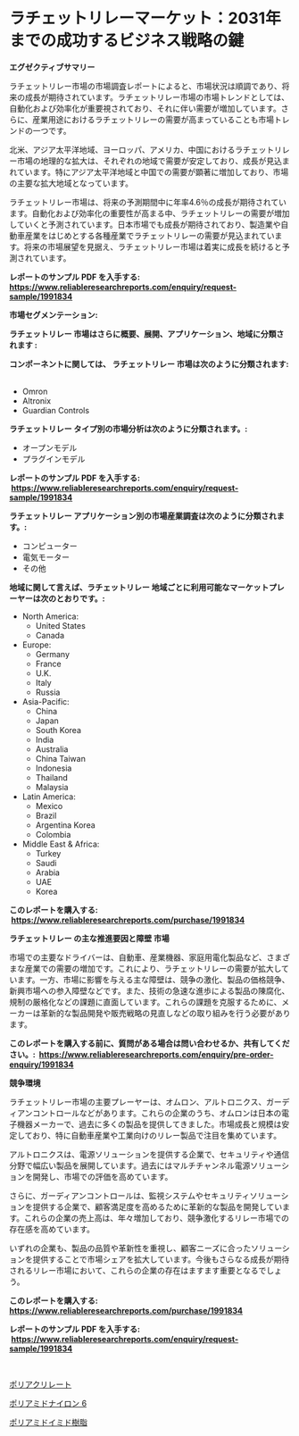 <p><h1>ラチェットリレーマーケット：2031年までの成功するビジネス戦略の鍵</h1></p><p><strong>エグゼクティブサマリー</strong></p>
<p><p>ラチェットリレー市場の市場調査レポートによると、市場状況は順調であり、将来の成長が期待されています。ラチェットリレー市場の市場トレンドとしては、自動化および効率化が重要視されており、それに伴い需要が増加しています。さらに、産業用途におけるラチェットリレーの需要が高まっていることも市場トレンドの一つです。</p><p>北米、アジア太平洋地域、ヨーロッパ、アメリカ、中国におけるラチェットリレー市場の地理的な拡大は、それぞれの地域で需要が安定しており、成長が見込まれています。特にアジア太平洋地域と中国での需要が顕著に増加しており、市場の主要な拡大地域となっています。</p><p>ラチェットリレー市場は、将来の予測期間中に年率4.6％の成長が期待されています。自動化および効率化の重要性が高まる中、ラチェットリレーの需要が増加していくと予測されています。日本市場でも成長が期待されており、製造業や自動車産業をはじめとする各種産業でラチェットリレーの需要が見込まれています。将来の市場展望を見据え、ラチェットリレー市場は着実に成長を続けると予測されています。</p></p>
<p><strong>レポートのサンプル PDF を入手する: <a href="https://www.reliableresearchreports.com/enquiry/request-sample/1991834">https://www.reliableresearchreports.com/enquiry/request-sample/1991834</a></strong></p>
<p><strong>市場セグメンテーション:</strong></p>
<p><strong> ラチェットリレー 市場はさらに概要、展開、アプリケーション、地域に分類されます :</strong></p>
<p><strong>コンポーネントに関しては、 ラチェットリレー 市場は次のように分類されます: &nbsp;</strong></p>
<p><ul><li>Omron</li><li>Altronix</li><li>Guardian Controls</li></ul></p>
<p><strong> ラチェットリレー タイプ別の市場分析は次のように分類されます。:</strong></p>
<p><ul><li>オープンモデル</li><li>プラグインモデル</li></ul></p>
<p><strong>レポートのサンプル PDF を入手する: &nbsp;<a href="https://www.reliableresearchreports.com/enquiry/request-sample/1991834">https://www.reliableresearchreports.com/enquiry/request-sample/1991834</a></strong></p>
<p><strong> ラチェットリレー アプリケーション別の市場産業調査は次のように分類されます。:</strong></p>
<p><ul><li>コンピューター</li><li>電気モーター</li><li>その他</li></ul></p>
<p><strong>地域に関して言えば、ラチェットリレー 地域ごとに利用可能なマーケットプレーヤーは次のとおりです。:</strong></p>
<p><ul>
    <li>
        North America:
        <ul>
            <li>United States</li>
            <li>Canada</li>
        </ul>
    </li>
    <li>
        Europe:
        <ul>
            <li>Germany</li>
            <li>France</li>
            <li>U.K.</li>
            <li>Italy</li>
            <li>Russia</li>
        </ul>
    </li>
    <li>
        Asia-Pacific:
        <ul>
            <li>China</li>
            <li>Japan</li>
            <li>South Korea</li>
            <li>India</li>
            <li>Australia</li>
            <li>China Taiwan</li>
            <li>Indonesia</li>
            <li>Thailand</li>
            <li>Malaysia</li>
        </ul>
    </li>
    <li>
        Latin America:
        <ul>
            <li>Mexico</li>
            <li>Brazil</li>
            <li>Argentina Korea</li>
            <li>Colombia</li>
        </ul>
    </li>
    <li>
        Middle East & Africa:
        <ul>
            <li>Turkey</li>
            <li>Saudi</li>
            <li>Arabia</li>
            <li>UAE</li>
            <li>Korea</li>
        </ul>
    </li>
    </ul></p>
<p><strong>このレポートを購入する: &nbsp;<a href="https://www.reliableresearchreports.com/purchase/1991834">https://www.reliableresearchreports.com/purchase/1991834</a></strong></p>
<p><strong>ラチェットリレー の主な推進要因と障壁 市場</strong></p>
<p><p>市場での主要なドライバーは、自動車、産業機器、家庭用電化製品など、さまざまな産業での需要の増加です。これにより、ラチェットリレーの需要が拡大しています。一方、市場に影響を与える主な障壁は、競争の激化、製品の価格競争、新興市場への参入障壁などです。また、技術の急速な進歩による製品の陳腐化、規制の厳格化などの課題に直面しています。これらの課題を克服するために、メーカーは革新的な製品開発や販売戦略の見直しなどの取り組みを行う必要があります。</p></p>
<p><strong>このレポートを購入する前に、質問がある場合は問い合わせるか、共有してください。:&nbsp; <a href="https://www.reliableresearchreports.com/enquiry/pre-order-enquiry/1991834">https://www.reliableresearchreports.com/enquiry/pre-order-enquiry/1991834</a></strong></p>
<p><strong>競争環境</strong></p>
<p><p>ラチェットリレー市場の主要プレーヤーは、オムロン、アルトロニクス、ガーディアンコントロールなどがあります。これらの企業のうち、オムロンは日本の電子機器メーカーで、過去に多くの製品を提供してきました。市場成長と規模は安定しており、特に自動車産業や工業向けのリレー製品で注目を集めています。</p><p>アルトロニクスは、電源ソリューションを提供する企業で、セキュリティや通信分野で幅広い製品を展開しています。過去にはマルチチャンネル電源ソリューションを開発し、市場での評価を高めています。</p><p>さらに、ガーディアンコントロールは、監視システムやセキュリティソリューションを提供する企業で、顧客満足度を高めるために革新的な製品を開発しています。これらの企業の売上高は、年々増加しており、競争激化するリレー市場での存在感を高めています。</p><p>いずれの企業も、製品の品質や革新性を重視し、顧客ニーズに合ったソリューションを提供することで市場シェアを拡大しています。今後もさらなる成長が期待されるリレー市場において、これらの企業の存在はますます重要となるでしょう。</p></p>
<p><strong>このレポートを購入する: &nbsp; <a href="https://www.reliableresearchreports.com/purchase/1991834">https://www.reliableresearchreports.com/purchase/1991834</a></strong></p>
<p><strong>レポートのサンプル PDF を入手する: &nbsp;<a href="https://www.reliableresearchreports.com/enquiry/request-sample/1991834">https://www.reliableresearchreports.com/enquiry/request-sample/1991834</a></strong><strong></strong></p>
<p>&nbsp;</p>
<p><p><a href="https://github.com/ycmtqqhvk3273/Market-Research-Report-List-1/blob/main/53803728435.md">ポリアクリレート</a></p><p><a href="https://github.com/mathieurico66/Market-Research-Report-List-1/blob/main/96985698436.md">ポリアミドナイロン 6</a></p><p><a href="https://github.com/SarahFahey88/Market-Research-Report-List-1/blob/main/77813318437.md">ポリアミドイミド樹脂</a></p></p>